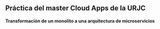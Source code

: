 ## Práctica del master Cloud Apps de la URJC

#### Transformación de un monolito a una arquitectura de microservicios